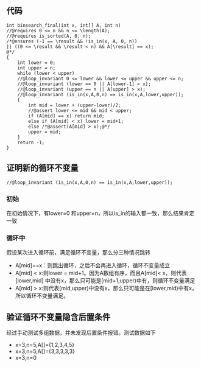 ## 代码
```cpp{.line-numbers}
int binsearch_final(int x, int[] A, int n)
//@requires 0 <= n && n <= \length(A);
//@requires is_sorted(A, 0, n);
/*@ensures (-1 == \result && !is_in(x, A, 0, n))
|| ((0 <= \result && \result < n) && A[\result] == x);
@*/
{ 
    int lower = 0;
    int upper = n;
    while (lower < upper)
    //@loop_invariant 0 <= lower && lower <= upper && upper <= n;
    //@loop_invariant (lower == 0 || A[lower-1] < x);
    //@loop_invariant (upper == n || A[upper] > x);
    //@loop_invariant (is_in(x,A,0,n) == is_in(x,A,lower,upper));
    { 
        int mid = lower + (upper-lower)/2;
        //@assert lower <= mid && mid < upper;
        if (A[mid] == x) return mid;
        else if (A[mid] < x) lower = mid+1;
        else /*@assert(A[mid] > x);@*/
        upper = mid;
    }
    return -1;
}
```

## 证明新的循环不变量
```cpp{.line-numbers}
//@loop_invariant (is_in(x,A,0,n) == is_in(x,A,lower,upper));
```
### 初始
在初始情况下，有lower=0 和upper=n，所以is_in的输入都一致，那么结果肯定一致
### 循环中
假设某次进入循环前，满足循环不变量，那么分三种情况跳转
- A[mid]==x：则跳出循环，之后不会再进入循环，循环不变量成立
- A[mid] < x:则lower = mid+1。因为A数组有序，而且A[mid]< x，则代表[lower,mid] 中没有x，那么只可能是[mid+1,upper)中有，则循环不变量满足
- A[mid] > x:则代表[mid,upper)中没有x，那么只可能是在[lower,mid)中有x，所以循环不变量满足。

## 验证循环不变量隐含后置条件
经过手动测试多组数据，并未发现后置条件报错。测试数据如下
- x=3,n=5,A[]={1,2,3,4,5}
- x=3,n=5,A[]={3,3,3,3,3}
- x=3,n=0